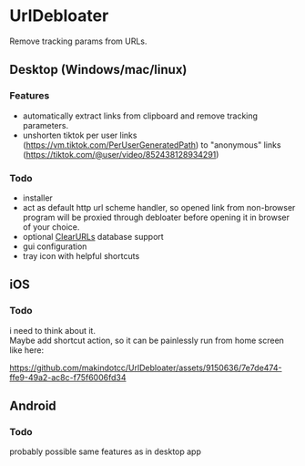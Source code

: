 # UrlDebloater
Remove tracking params from URLs.

## Desktop (Windows/mac/linux)

### Features
- automatically extract links from clipboard and remove tracking parameters.
- unshorten tiktok per user links (https://vm.tiktok.com/PerUserGeneratedPath) to "anonymous" links (https://tiktok.com/@user/video/852438128934291)

### Todo
- installer
- act as default http url scheme handler, so opened link from non-browser program will be proxied through debloater before opening it in browser of your choice.
- optional [ClearURLs](https://docs.clearurls.xyz/) database support
- gui configuration
- tray icon with helpful shortcuts

## iOS
### Todo
i need to think about it. \
Maybe add shortcut action, so it can be painlessly run from home screen like here:

https://github.com/makindotcc/UrlDebloater/assets/9150636/7e7de474-ffe9-49a2-ac8c-f75f6006fd34

## Android
### Todo
probably possible same features as in desktop app
